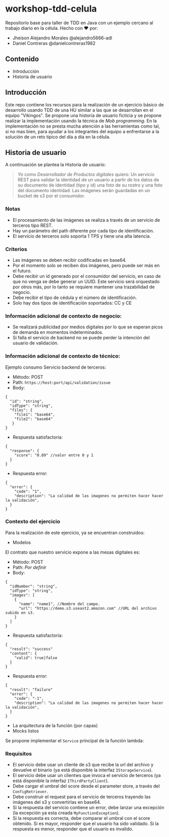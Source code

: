 # workshop-tdd-celula
Repositorio base para taller de TDD en Java con un ejemplo cercano al trabajo diario en la célula.
Hecho con :heart: por:
- Jheison Alejandro Morales @alejandro5666-adl
- Daniel Contreras @danielcontreras1982

## Contenido
- Introducción
- Historia de usuario

## Introducción

Este repo contiene los recursos para la realización de un ejercicio básico de desarrollo usando TDD de una HU similar a las que se desarrollan en el equipo "Vikingos". Se propone una historia de usuario ficticia y se propone realizar la implementación usando la técnica de _Mob programming_.
En la implementación no se presta mucha atención a las herramientas como tal, si no mas bien, para ayudar a los integrantes del equipo a enfrentarse a la solución de un reto tipico del día a día en la célula.

## Historia de usuario

A continuación se plantea la Historia de usuario:

>*Yo* como *Desarrollador de Productos digitales* quiero:
>Un servicio REST para validar la identidad de un usuario a partir de los datos de su documento de identidad (tipo y id) una foto de su rostro y
>una foto del documento identidad. Las imágenes serán guardadas en un bucket de s3 por el consumidor.

### Notas
- El procesamiento de las imágenes se realiza a través de un servicio de terceros tipo REST. 
- Hay un parámetro del path diferente por cada tipo de identificación.
- El servicio de terceros solo soporta 1 TPS  y tiene una alta latencia.

###  Criterios

- Las imágenes se deben recibir codificadas en base64.
- Por el momento solo se reciben dos imágenes, pero puede ser más en el futuro.
- Debe recibir un id generado por el consumidor del servicio, en caso de que no venga se debe generar un UUID. Este servicio será orquestado por otros más, por lo tanto se requiere mantener una trazabilidad de negocio.
- Debe recibir el tipo de cédula y el número de identificación.
- Solo hay dos tipos de identificación soportados: CC y CE

### Información adicional de contexto de negocio:
- Se realizará publicidad por medios digitales por lo que se esperan picos de demanda en momentos indeterminados.
- Si falla el servicio de backend no se puede perder la intención del usuario de validación.

### Información adicional de contexto de técnico:
Ejemplo consumo Servicio backend de terceros:
- Método: POST
- Path: ```https://host:port/api/validation/issue```
- Body:
```
{
  "id": "string",
  "idType": "string",
  "files": {
    "file1": "base64",
    "file2": "base64"
   }
}
```
- Respuesta satisfactoria:
```
{
  "response": {
    "score": "0.89" //valor entre 0 y 1
  }
}
```
- Respuesta error: 
```
{
  "error": {
    "code": "1",
    "description": "La calidad de las imagenes no permiten hacer hacer la validación",
  }
}
```

### Contexto del ejercicio

Para la realización de este ejercicio, ya se encuentran construidos:

- Modelos

El contrato que nuestro servicio expone a las mesas digitales es:

- Método: POST
- Path: _Por definir_
- Body:
```
{
  "idNumber": "string",
  "idType": "string",
  "images": [
    {
      "name": "name1", //Nombre del campo.
      "url": "https://demo.s3.useast2.amazon.com" //URL del archivo subido en s3.
    }
  ]
}
```
- Respuesta satisfactoria:
```
{
  "result": "success"
  "content": {
    "valid": true|false
  }
}
```
- Respuesta error: 
```
{
  "result": "failure"
  "error": {
    "code": "-1",
    "description": "La calidad de las imagenes no permiten hacer hacer la validación",
  }
}
```
- La arquitectura de la función (por capas)
- Mocks listos

Se propone implementar el ```Service``` principal de la función lambda:

### Requisitos

- El servicio debe usar un cliente de s3 que recibe la url del archivo y devuelve el binario (ya está disponible la interfaz ```IStorageService```).
- El servicio debe usar un clientws que invoca el servicio de terceros (ya está disponible la interfaz ```IThirdPartyClient```).
- Debe cargar el umbral del score desde el parameter store, a través del ```ConfigRetriever```.
- Debe construir el request para el servicio de terceros trayendo las imágenes del s3 y convertirlas en base64.
- Si la respuesta del servicio contiene un error, debe lanzar una excepción (la excepción ya esta creada ```MyFunctionException```).
- Si la respuesta es correcta, debe comparar el umbral con el score obtenido. Si es mayor, responder que el usuario ha sido validado. Si la respuesta es menor, responder que el usuario es invalido.

